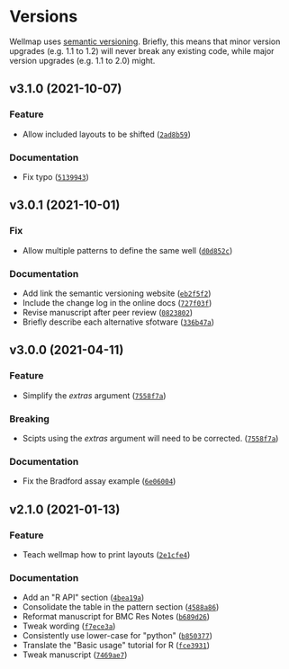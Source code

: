 # Versions

Wellmap uses [semantic versioning](https://semver.org/).  Briefly, this means 
that minor version upgrades (e.g. 1.1 to 1.2) will never break any existing 
code, while major version upgrades (e.g. 1.1 to 2.0) might.

<!--next-version-placeholder-->

## v3.1.0 (2021-10-07)
### Feature
* Allow included layouts to be shifted ([`2ad8b59`](https://github.com/kalekundert/wellmap/commit/2ad8b59bc6cae04b9a83645959bee30fdf668aa2))

### Documentation
* Fix typo ([`5139943`](https://github.com/kalekundert/wellmap/commit/51399430fd378d0863caeb9052fdc0b20f87f71b))

## v3.0.1 (2021-10-01)
### Fix
* Allow multiple patterns to define the same well ([`d0d852c`](https://github.com/kalekundert/wellmap/commit/d0d852c6fcffc47ec063ffaab163fe0dbcdff13b))

### Documentation
* Add link the semantic versioning website ([`eb2f5f2`](https://github.com/kalekundert/wellmap/commit/eb2f5f23d1847c60a9f037e312a030dad4552b30))
* Include the change log in the online docs ([`727f03f`](https://github.com/kalekundert/wellmap/commit/727f03fdfc255dc133a6198f96c20569ee9f386f))
* Revise manuscript after peer review ([`0823802`](https://github.com/kalekundert/wellmap/commit/08238027018c3afddd0bad5b2d4339800329b8d6))
* Briefly describe each alternative sfotware ([`336b47a`](https://github.com/kalekundert/wellmap/commit/336b47a1267589bce760f36da832d4aaf60258bd))

## v3.0.0 (2021-04-11)
### Feature
* Simplify the *extras* argument ([`7558f7a`](https://github.com/kalekundert/wellmap/commit/7558f7ad18917fc3ef9beef60921b7fbe94ff0a3))

### Breaking
* Scipts using the *extras* argument will need to be corrected.  ([`7558f7a`](https://github.com/kalekundert/wellmap/commit/7558f7ad18917fc3ef9beef60921b7fbe94ff0a3))

### Documentation
* Fix the Bradford assay example ([`6e06004`](https://github.com/kalekundert/wellmap/commit/6e060040cb40d2611866c2e38d88f74dfadb50a3))

## v2.1.0 (2021-01-13)
### Feature
* Teach wellmap how to print layouts ([`2e1cfe4`](https://github.com/kalekundert/wellmap/commit/2e1cfe4ffb06b69a21a61037b926f60d8175a496))

### Documentation
* Add an "R API" section ([`4bea19a`](https://github.com/kalekundert/wellmap/commit/4bea19a07ffcd606f9a0a272c8708001a3a3701b))
* Consolidate the table in the pattern section ([`4588a86`](https://github.com/kalekundert/wellmap/commit/4588a864fa9541b98e321f95bb21bdcd1ed99d2c))
* Reformat manuscript for BMC Res Notes ([`b689d26`](https://github.com/kalekundert/wellmap/commit/b689d263e306194ed48427ca0d3e69b4212c1736))
* Tweak wording ([`f7ece3a`](https://github.com/kalekundert/wellmap/commit/f7ece3a36aad59ff3796673cb5c459a89bc730ec))
* Consistently use lower-case for "python" ([`b850377`](https://github.com/kalekundert/wellmap/commit/b850377b1d655d7a0a63ab62210a670146fa369d))
* Translate the "Basic usage" tutorial for R ([`fce3931`](https://github.com/kalekundert/wellmap/commit/fce39310e808b133d92367a7677d925683f77ef6))
* Tweak manuscript ([`7469ae7`](https://github.com/kalekundert/wellmap/commit/7469ae7a334bc19d7209dd1f621a7b68204bd8d8))
